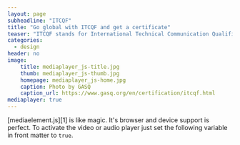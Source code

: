 ```yaml
---
layout: page
subheadline: "ITCQF"
title: "Go global with ITCQF and get a certificate"
teaser: "ITCQF stands for International Technical Communication Qualifications Foundation. Internationally recognised certification developed by professionals will increase your employment value in the tech comm job market."
categories:
  - design
header: no
image:
    title: mediaplayer_js-title.jpg
    thumb: mediaplayer_js-thumb.jpg
    homepage: mediaplayer_js-home.jpg
    caption: Photo by GASQ
    caption_url: https://www.gasq.org/en/certification/itcqf.html
mediaplayer: true
---
```

[mediaelement.js][1] is like magic. It's browser and device support is perfect. To activate the video or audio player just set the following variable in front matter to `true`.
